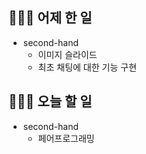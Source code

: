 ## 👩🏻‍💻 어제 한 일

- second-hand
  - 이미지 슬라이드
  - 최초 채팅에 대한 기능 구현

## 👩🏻‍💻 오늘 할 일

- second-hand
  - 페어프로그래밍
